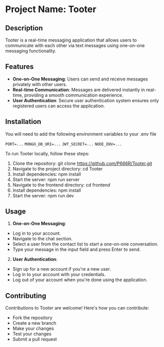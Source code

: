 # Project Name: Tooter

## Description

Tooter is a real-time messaging application that allows users to communicate with each other via text messages using one-on-one messaging functionality.

## Features

- **One-on-One Messaging**: Users can send and receive messages privately with other users.
- **Real-time Communication**: Messages are delivered instantly in real-time, providing a smooth communication experience.
- **User Authentication**: Secure user authentication system ensures only registered users can access the application.

## Installation

You will need to add the following environment variables to your .env file

`PORT=...`
`MONGO_DB_URI=...`
`JWT_SECRET=...`
`NODE_ENV=...`

To run Tooter locally, follow these steps:

1. Clone the repository: git clone https://github.com/P666R/Tooter.git
2. Navigate to the project directory: cd Tooter
3. Install dependencies: npm install
4. Start the server: npm run server
5. Navigate to the frontend directory: cd frontend
6. Install dependencies: npm install
7. Start the server: npm run dev

## Usage

1. **One-on-One Messaging**:

- Log in to your account.
- Navigate to the chat section.
- Select a user from the contact list to start a one-on-one conversation.
- Type your message in the input field and press Enter to send.

2. **User Authentication**:

- Sign up for a new account if you're a new user.
- Log in to your account with your credentials.
- Log out of your account when you're done using the application.

## Contributing

Contributions to Tooter are welcome! Here's how you can contribute:

- Fork the repository
- Create a new branch
- Make your changes
- Test your changes
- Submit a pull request
